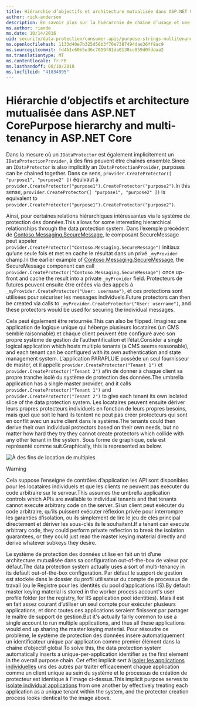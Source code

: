 ```yaml
---
title: Hiérarchie d’objectifs et architecture mutualisée dans ASP.NET Core
author: rick-anderson
description: En savoir plus sur la hiérarchie de chaîne d’usage et une architecture mutualisée par rapport à l’API de Protection des données ASP.NET Core.
ms.author: riande
ms.date: 10/14/2016
uid: security/data-protection/consumer-apis/purpose-strings-multitenancy
ms.openlocfilehash: 1133d40e7b325d58b3f70e7387494dae36ff8ac9
ms.sourcegitcommit: fd461c60b5e36c7019f81da0138cc859d0fddaa2
ms.translationtype: MT
ms.contentlocale: fr-FR
ms.lasthandoff: 08/10/2018
ms.locfileid: "41834995"
---
```

# <a name="purpose-hierarchy-and-multi-tenancy-in-aspnet-core"></a><span data-ttu-id="a1a1f-103">Hiérarchie d’objectifs et architecture mutualisée dans ASP.NET Core</span><span class="sxs-lookup"><span data-stu-id="a1a1f-103">Purpose hierarchy and multi-tenancy in ASP.NET Core</span></span>

<span data-ttu-id="a1a1f-104">Dans la mesure où un `IDataProtector` est également implicitement un `IDataProtectionProvider`, à des fins peuvent être chaînés ensemble.</span><span class="sxs-lookup"><span data-stu-id="a1a1f-104">Since an `IDataProtector` is also implicitly an `IDataProtectionProvider`, purposes can be chained together.</span></span> <span data-ttu-id="a1a1f-105">Dans ce sens, `provider.CreateProtector([ "purpose1", "purpose2" ])` équivaut à `provider.CreateProtector("purpose1").CreateProtector("purpose2")`.</span><span class="sxs-lookup"><span data-stu-id="a1a1f-105">In this sense, `provider.CreateProtector([ "purpose1", "purpose2" ])` is equivalent to `provider.CreateProtector("purpose1").CreateProtector("purpose2")`.</span></span>

<span data-ttu-id="a1a1f-106">Ainsi, pour certaines relations hiérarchiques intéressantes via le système de protection des données.</span><span class="sxs-lookup"><span data-stu-id="a1a1f-106">This allows for some interesting hierarchical relationships through the data protection system.</span></span> <span data-ttu-id="a1a1f-107">Dans l’exemple précédent de [Contoso.Messaging.SecureMessage](xref:security/data-protection/consumer-apis/purpose-strings#data-protection-contoso-purpose), le composant SecureMessage peut appeler `provider.CreateProtector("Contoso.Messaging.SecureMessage")` initiaux qu’une seule fois et met en cache le résultat dans un privé `_myProvider` champ.</span><span class="sxs-lookup"><span data-stu-id="a1a1f-107">In the earlier example of [Contoso.Messaging.SecureMessage](xref:security/data-protection/consumer-apis/purpose-strings#data-protection-contoso-purpose), the SecureMessage component can call `provider.CreateProtector("Contoso.Messaging.SecureMessage")` once up-front and cache the result into a private `_myProvider` field.</span></span> <span data-ttu-id="a1a1f-108">Protecteurs de futures peuvent ensuite être créées via des appels à `_myProvider.CreateProtector("User: username")`, et ces protections sont utilisées pour sécuriser les messages individuels.</span><span class="sxs-lookup"><span data-stu-id="a1a1f-108">Future protectors can then be created via calls to `_myProvider.CreateProtector("User: username")`, and these protectors would be used for securing the individual messages.</span></span>

<span data-ttu-id="a1a1f-109">Cela peut également être retournée.</span><span class="sxs-lookup"><span data-stu-id="a1a1f-109">This can also be flipped.</span></span> <span data-ttu-id="a1a1f-110">Imaginez une application de logique unique qui héberge plusieurs locataires (un CMS semble raisonnable) et chaque client peuvent être configuré avec son propre système de gestion de l’authentification et l’état.</span><span class="sxs-lookup"><span data-stu-id="a1a1f-110">Consider a single logical application which hosts multiple tenants (a CMS seems reasonable), and each tenant can be configured with its own authentication and state management system.</span></span> <span data-ttu-id="a1a1f-111">L’application PARAPLUIE possède un seul fournisseur de master, et il appelle `provider.CreateProtector("Tenant 1")` et `provider.CreateProtector("Tenant 2")` afin de donner à chaque client sa propre tranche isolé du système de protection des données.</span><span class="sxs-lookup"><span data-stu-id="a1a1f-111">The umbrella application has a single master provider, and it calls `provider.CreateProtector("Tenant 1")` and `provider.CreateProtector("Tenant 2")` to give each tenant its own isolated slice of the data protection system.</span></span> <span data-ttu-id="a1a1f-112">Les locataires peuvent ensuite dériver leurs propres protecteurs individuels en fonction de leurs propres besoins, mais quel que soit le hard ils tentent ne peut pas créer protecteurs qui sont en conflit avec un autre client dans le système.</span><span class="sxs-lookup"><span data-stu-id="a1a1f-112">The tenants could then derive their own individual protectors based on their own needs, but no matter how hard they try they cannot create protectors which collide with any other tenant in the system.</span></span> <span data-ttu-id="a1a1f-113">Sous forme de graphique, cela est représenté comme suit.</span><span class="sxs-lookup"><span data-stu-id="a1a1f-113">Graphically, this is represented as below.</span></span>

![À des fins de location de multiples](purpose-strings-multitenancy/_static/purposes-multi-tenancy.png)

>[!WARNING]
> <span data-ttu-id="a1a1f-115">Cela suppose l’enseigne de contrôles d’application les API sont disponibles pour les locataires individuels et que les clients ne peuvent pas exécuter du code arbitraire sur le serveur.</span><span class="sxs-lookup"><span data-stu-id="a1a1f-115">This assumes the umbrella application controls which APIs are available to individual tenants and that tenants cannot execute arbitrary code on the server.</span></span> <span data-ttu-id="a1a1f-116">Si un client peut exécuter du code arbitraire, qu’ils puissent exécuter réflexion privée pour interrompre les garanties d’isolation, ou ils simplement de lire le jeu de clés principal directement et dériver les sous-clés ils le souhaitent.</span><span class="sxs-lookup"><span data-stu-id="a1a1f-116">If a tenant can execute arbitrary code, they could perform private reflection to break the isolation guarantees, or they could just read the master keying material directly and derive whatever subkeys they desire.</span></span>

<span data-ttu-id="a1a1f-117">Le système de protection des données utilise en fait un tri d’une architecture mutualisée dans sa configuration out-of-the-box de valeur par défaut.</span><span class="sxs-lookup"><span data-stu-id="a1a1f-117">The data protection system actually uses a sort of multi-tenancy in its default out-of-the-box configuration.</span></span> <span data-ttu-id="a1a1f-118">Par défaut le support de gestion est stockée dans le dossier du profil utilisateur du compte de processus de travail (ou le Registre pour les identités du pool d’applications IIS).</span><span class="sxs-lookup"><span data-stu-id="a1a1f-118">By default master keying material is stored in the worker process account's user profile folder (or the registry, for IIS application pool identities).</span></span> <span data-ttu-id="a1a1f-119">Mais il est en fait assez courant d’utiliser un seul compte pour exécuter plusieurs applications, et donc toutes ces applications seraient finissent par partager le maître de support de gestion.</span><span class="sxs-lookup"><span data-stu-id="a1a1f-119">But it's actually fairly common to use a single account to run multiple applications, and thus all these applications would end up sharing the master keying material.</span></span> <span data-ttu-id="a1a1f-120">Pour résoudre ce problème, le système de protection des données insère automatiquement un identificateur unique par application comme premier élément dans la chaîne d’objectif global.</span><span class="sxs-lookup"><span data-stu-id="a1a1f-120">To solve this, the data protection system automatically inserts a unique-per-application identifier as the first element in the overall purpose chain.</span></span> <span data-ttu-id="a1a1f-121">Cet effet implicit sert à [isoler les applications individuelles](xref:security/data-protection/configuration/overview#per-application-isolation) uns des autres par traiter efficacement chaque application comme un client unique au sein du système et le processus de création de protecteur est identique à l’image ci-dessus.</span><span class="sxs-lookup"><span data-stu-id="a1a1f-121">This implicit purpose serves to [isolate individual applications](xref:security/data-protection/configuration/overview#per-application-isolation) from one another by effectively treating each application as a unique tenant within the system, and the protector creation process looks identical to the image above.</span></span>
